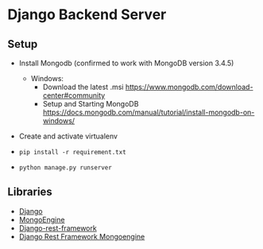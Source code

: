 # Django Backend Server

<!-- ## Features-->
<!---->
<!--- [ ] Restful Structure-->
<!--- [ ] MongoDB Integration-->
<!--- [ ] Machine Learning Library Integration-->
<!--- [ ] Facebook API Integration-->
<!--- [ ] Google API Integration-->
<!--- [ ] Admin Panel-->
<!--- [ ] Python 3.x support-->
<!--- [ ] Error Handling-->
<!--- [ ] Tests-->
<!--- [ ] Logging-->

## Setup
- Install Mongodb (confirmed to work with MongoDB version 3.4.5)
    -  Windows:
        - Download the latest .msi
        https://www.mongodb.com/download-center#community
        - Setup and Starting MongoDB
        https://docs.mongodb.com/manual/tutorial/install-mongodb-on-windows/

- Create and activate virtualenv

- `pip install -r requirement.txt`

- `python manage.py runserver`

## Libraries
- [Django](https://github.com/django/django)
- [MongoEngine](https://github.com/MongoEngine/mongoengine)
- [Django-rest-framework](https://github.com/encode/django-rest-framework/tree/master)
- [Django Rest Framework Mongoengine](https://github.com/umutbozkurt/django-rest-framework-mongoengine)
<!--- [Facebook Python SDK](https://github.com/mobolic/facebook-sdk)-->
<!--- [facepy](https://github.com/jgorset/facepy)-->
<!--- [google-api-python-client](https://github.com/google/google-api-python-client)-->

